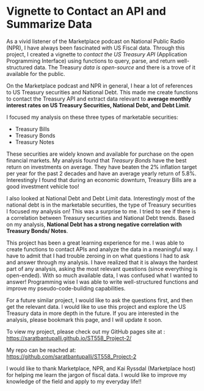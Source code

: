 # Vignette to Contact an API and Summarize Data

As a vivid listener of the Marketplace podcast on National Public Radio (NPR), I have always been fascinated with US Fiscal data. Through this project, I created a vignette to *contact the US Treasury API* (Application Programming Interface) using functions to query, parse, and return well-structured data. The Treasury *data is open-source* and there is a trove of it available for the public.

On the Marketplace podcast and NPR in general, I hear a lot of references to US Treasury securities and National Debt. This made me create functions to contact the Treasury API and extract data relevant to **average monthly interest rates on US Treasury Securities, National Debt, and Debt Limit**. 

I focused my analysis on these three types of marketable securities: 
  + Treasury Bills
  + Treasury Bonds
  + Treasury Notes

  These securities are widely known and available for purchase on the open financial markets. My analysis found that *Treasury Bonds* have the best return on investments on average. They have beaten the 2% inflation target per year for the past 2 decades and have an average yearly return of 5.8%. Interestingly I found that during an economic downturn, Treasury Bills are a good investment vehicle too! 

I also looked at National Debt and Debt Limit data. Interestingly most of the national debt is in the marketable securities, the type of Treasury securities I focused my analysis on! This was a surprise to me. I tried to see if there is a correlation between Treasury securities and National Debt trends. Based on my analysis, **National Debt has a strong negative correlation with Treasury Bonds/ Notes**. 

This project has been a great learning experience for me. I was able to create functions to contact APIs and analyze the data in a meaningful way. I have to admit that I had trouble zeroing in on what questions I had to ask and answer through my analysis. I have realized that it is always the hardest part of any analysis, asking the most relevant questions (since everything is open-ended). With so much available data, I was confused what I wanted to answer! Programming wise I was able to write well-structured functions and improve my pseudo-code-building capabilities. 

For a future similar project, I would like to ask the questions first, and then get the relevant data. I would like to use this project and explore the US Treasury data in more depth in the future. If you are interested in the analysis, please bookmark this page, and I will update it soon. 

To view my project, please check out my GitHub pages site at : <https://saratbantupalli.github.io/ST558_Project-2/>  

My repo can be reached at: <https://github.com/saratbantupalli/ST558_Project-2>

I would like to thank Marketplace, NPR, and Kai Ryssdal (Marketplace host) for helping me learn the jargon of fiscal data. I would like to improve my knowledge of the field and apply to my everyday life!!
 

